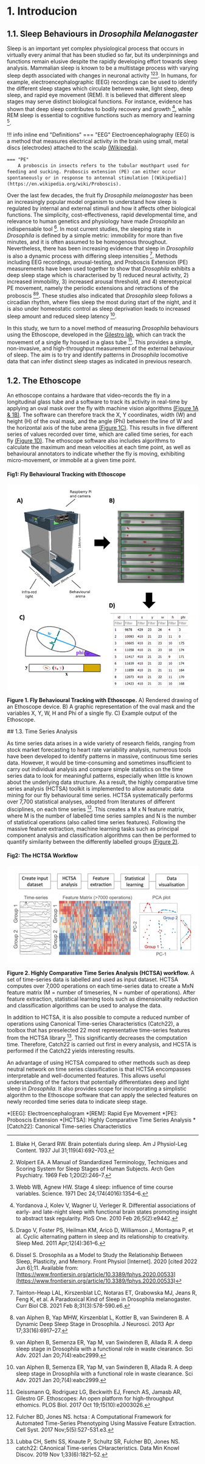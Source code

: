 # 1. Introducion


## 1.1. Sleep Behaviours in *Drosophila Melanogaster*

Sleep is an important yet complex physiological process that occurs in virtually every animal that has been studied so far, but its underpinnings and functions remain elusive despite the rapidly developing effort towards sleep analysis. Mammalian sleep is known to be a multistage process with varying sleep depth associated with changes in neuronal activity [^1][^2][^3]. In humans, for example, electroencephalographic (EEG) recordings can be used to identify the different sleep stages which circulate between wake, light sleep, deep sleep, and rapid eye movement (REM). It is believed that different sleep stages may serve distinct biological functions. For instance, evidence has shown that deep sleep contributes to bodily recovery and growth [^4], while REM sleep is essential to cognitive functions such as memory and learning [^5]. 

!!! info inline end "Definitions"
    === "EEG"
        Electroencephalography (EEG) is a method that measures electrical activity in the brain using small, metal discs (electrodes) attached to the scalp [(Wikipedia)](https://en.wikipedia.org/wiki/Electroencephalography).

    === "PE"
        A proboscis in insects refers to the tubular mouthpart used for feeding and sucking. Proboscis extension (PE) can either occur spontaneously or in response to antennal stimulation [(Wikipedia)](https://en.wikipedia.org/wiki/Proboscis). 

Over the last few decades, the fruit fly *Drosophila melanogaster* has been an increasingly popular model organism to understand how sleep is regulated by internal and external stimuli and how it affects other biological functions. The simplicity, cost-effectiveness, rapid developmental time, and relevance to human genetics and physiology have made *Drosophila* an indispensable tool [^6]. In most current studies, the sleeping state in *Drosophila* is  defined by a simple metric: immobility for more than five minutes, and it is often assumed to be homogenous throughout. Nevertheless, there has been increasing evidence that sleep in *Drosophila* is also a dynamic process with differing sleep intensities [^7]. Methods including EEG recordings, arousal-testing, and Proboscis Extension (PE) measurements have been used together to show that *Drosophila* exhibits a deep sleep stage which is characterised by  1) reduced neural activity, 2) increased immobility, 3) increased arousal threshold, and 4) stereotypical PE movement, namely the periodic extensions and retractions of the proboscis  [^8][^9]. These studies also indicated that *Drosophila* sleep follows a circadian rhythm, where flies sleep the most during start of the night, and it is also under homeostatic control as sleep deprivation leads to increased sleep amount and reduced sleep latency [^9]. 

In this study, we turn to a novel method of measuring *Drosophila* behaviours using the Ethoscope, developed in the [Gilestro lab](https://lab.gilest.ro/), which can track the movement of a single fly housed in a glass tube [^10]. This provides a simple, non-invasive, and high-throughput measurement of the external behaviour of sleep. The aim is to try and identify patterns in *Drosophila* locomotive data that can infer distinct sleep stages as indicated in previous research. 

## 1.2. The Ethoscope
An ethoscope contains a hardware that video-records the fly in a longitudinal glass tube and a software to track its activity in real-time by applying an oval mask over the fly with machine vision algorithms [(Figure 1A & 1B)](#fig1). The software can therefore track the X, Y coordinates, width (W) and height (H) of the oval mask, and the angle (Phi) between the line of W and the horizontal axis of the tube arena [(Figure 1C)](#fig1). This results in five different series of values recorded over time, which are called time series, for each fly [(Figure 1D)](#fig1). The ethoscope software also includes algorithms to calculate the maximum and mean velocities at each time point, as well as behavioural annotators to indicate whether the fly is moving, exhibiting micro-movement, or immobile at a given time point. 
#### <p class="hide-title"> Fig1: Fly Behavioural Tracking with Ethoscope</p><a name="fig1"></a>
![pic](img/ethoscope.png)
<p class="fig-cap">
<b>Figure 1. Fly Behavioural Tracking with Ethoscope.</b> 
A) Rendered drawing of an Ethoscope device. 
B) A graphic representation of the oval mask and the variables X, Y, W, H and Phi of a single fly. 
C) Example output of the Ethoscope. 
</p>
## 1.3. Time Series Analysis

As time series data arises in a wide variety of research fields, ranging from stock market forecasting to heart rate variability analysis, numerous tools have been developed to identify patterns in massive, continuous time series data. However, it would be time-consuming and sometimes insufficient to carry out individual analysis and compare simple statistics on the time series data to look for meaningful patterns, especially when little is known about the underlying data structure. As a result, the highly comparative time series analysis (HCTSA) toolkit is implemented to allow automatic data mining for our fly behavioural time series. HCTSA systematically performs over 7,700 statistical analyses, adopted from literatures of different disciplines, on each time series [^11]. This creates a M x N feature matrix, where M is the number of labelled time series samples and N is the number of statistical operations (also called time series features). Following the massive feature extraction, machine learning tasks such as principal component analysis and classification algorithms can then be performed to quantify similarity between the differently labelled groups [(Figure 2)](#fig2). 

#### <p class="hide-title"> Fig2: The HCTSA Workflow </p><a name="fig2"></a>
![pic](img/hctsa.png)
<p class="fig-cap"> 
<b>Figure 2. Highly Comparative Time Series Analysis (HCTSA) workflow.</b> 
A set of time-series data is labelled and used as input dataset. HCTSA computes over 7,000 operations on each time-series data to create a MxN feature matrix (M = number of timeseries, N = number of operations). After feature extraction, statistical learning tools such as dimensionality reduction and classification algorithms can be used to analyse the data.
</p>

In addition to HCTSA, it is also possible to compute a reduced number of operations using Canonical Time-series Characteristics (Catch22), a toolbox that has preselected 22 most representative time-series features from the HCTSA library [^12]. This significantly decreases the computation time. Therefore, Catch22 is carried out first in every analysis, and HCSTA is performed if the Catch22 yields interesting results. 

An advantage of using HCTSA compared to other methods such as deep neutral network on time series classification is that HCTSA encompasses interpretable and well-documented features. This allows useful understanding of the factors that potentially differentiates deep and light sleep in *Drosophila*. It also provides scope for incorporating a simplistic algorithm to the Ethoscope software that can apply the selected features on newly recorded time series data to indicate sleep stage. 

*[EEG]: Electroencephalogram
*[REM]: Rapid Eye Movement
*[PE]: Proboscis Extension
*[HCTSA]: Highly Comparative Time Series Analysis
*[Catch22]: Canonical Time-series Characteristics



[^1]: Blake H, Gerard RW. Brain potentials during sleep. Am J Physiol-Leg Content. 1937 Jul 31;119(4):692–703. 
[^2]: Wolpert EA. A Manual of Standardized Terminology, Techniques and Scoring System for Sleep Stages of Human Subjects. Arch Gen Psychiatry. 1969 Feb 1;20(2):246–7. 
[^3]: Webb WB, Agnew HW. Stage 4 sleep: influence of time course variables. Science. 1971 Dec 24;174(4016):1354–6. 
[^4]: Yordanova J, Kolev V, Wagner U, Verleger R. Differential associations of early- and late-night sleep with functional brain states promoting insight to abstract task regularity. PloS One. 2010 Feb 26;5(2):e9442. 
[^5]: Drago V, Foster PS, Heilman KM, Aricò D, Williamson J, Montagna P, et al. Cyclic alternating pattern in sleep and its relationship to creativity. Sleep Med. 2011 Apr;12(4):361–6. 
[^6]: Dissel S. Drosophila as a Model to Study the Relationship Between Sleep, Plasticity, and Memory. Front Physiol [Internet]. 2020 [cited 2022 Jun 6];11. Available from:[https://www.frontiersin.org/article/10.3389/fphys.2020.00533](https://www.frontiersin.org/article/10.3389/fphys.2020.00533)
[^7]: Tainton-Heap LAL, Kirszenblat LC, Notaras ET, Grabowska MJ, Jeans R, Feng K, et al. A Paradoxical Kind of Sleep in Drosophila melanogaster. Curr Biol CB. 2021 Feb 8;31(3):578-590.e6. 
[^8]: van Alphen B, Yap MHW, Kirszenblat L, Kottler B, van Swinderen B. A Dynamic Deep Sleep Stage in Drosophila. J Neurosci. 2013 Apr 17;33(16):6917–27. 
[^9]: van Alphen B, Semenza ER, Yap M, van Swinderen B, Allada R. A deep sleep stage in Drosophila with a functional role in waste clearance. Sci Adv. 2021 Jan 20;7(4):eabc2999. 
[^10]: Geissmann Q, Rodriguez LG, Beckwith EJ, French AS, Jamasb AR, Gilestro GF. Ethoscopes: An open platform for high-throughput ethomics. PLOS Biol. 2017 Oct 19;15(10):e2003026. 
[^11]: Fulcher BD, Jones NS. hctsa : A Computational Framework for Automated Time-Series Phenotyping Using Massive Feature Extraction. Cell Syst. 2017 Nov;5(5):527-531.e3. 
[^12]: Lubba CH, Sethi SS, Knaute P, Schultz SR, Fulcher BD, Jones NS. catch22: CAnonical Time-series CHaracteristics. Data Min Knowl Discov. 2019 Nov 1;33(6):1821–52. 
